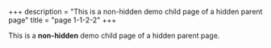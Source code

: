 +++
description = "This is a non-hidden demo child page of a hidden parent page"
title = "page 1-1-2-2"
+++

This is a **non-hidden** demo child page of a hidden parent page.